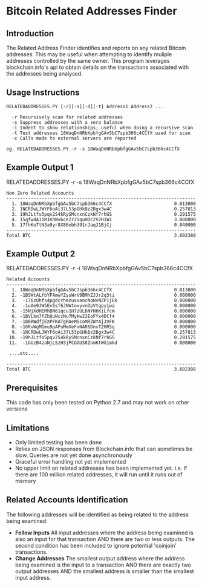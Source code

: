 Bitcoin Related Addresses Finder
================================

Introduction
------------
The Related Address Finder identifies and reports on any related Bitcoin addresses. This may be useful when attempting to identify muliple addresses controlled by the same owner. This program leverages blockchain.info's api to obtain details on the transactions associated with the addresses being analysed.

Usage Instructions
------------------
```
RELATEDADDRESSES.PY [-r][-s][-d][-t] Address1 Address2 ...

  -r Recursively scan for related addresses
  -s Suppress addresses with a zero balance
  -i Indent to show relationships; useful when doing a recursive scan
  -t Test addresses 18WaqDnNRbXpbfgGAv5bC7spb366c4CCfX used for scan
  -c Calls made to external servers are reported

eg. RELATEDADDRESSES.PY -r -s 18WaqDnNRbXpbfgGAv5bC7spb366c4CCfX
```
Example Output 1
----------------
RELATEDADDRESSES.PY -r -s 18WaqDnNRbXpbfgGAv5bC7spb366c4CCfX
```
Non Zero Related Accounts
----------------------------------------------------------------------
  1. 18WaqDnNRbXpbfgGAv5bC7spb366c4CCfX                       0.013000
  2. 1NCRDwLJWYF6oAi37L53pGHkBz2Bgx3w4C                       0.257813
  3. 19hJLtfs5pqv2S4kRySMcnxnCzkNf7rhGS                       0.291575
  4. 15qfwdA11R1KhWv6ceZr2iquHDc2V2H1W1                       3.000000
  5. 17fhKuTtN3a9yr8X86obh391rJaqJ1BjCj                       0.040000
----------------------------------------------------------------------
Total BTC                                                     3.602388
```
Example Output 2 
----------------
RELATEDADDRESSES.PY -r -i 18WaqDnNRbXpbfgGAv5bC7spb366c4CCfX
```
Related Accounts
----------------------------------------------------------------------
  1. 18WaqDnNRbXpbfgGAv5bC7spb366c4CCfX                       0.013000
  2. -1BSWtALfbYFAmwYZysWrV9BMhZJJr2q3ti                      0.000000
  3.  -176zUhfs4pgdcrhmzuxxancNoHvNZP1jEk                     0.000000
  4.  -1uAe9JW5EvSsf6JNWtoxyvnDpVtqpy1wa                      0.000000
  5. -15NjXdHEMhBN61qcu1H7zULbNYH6KiLfcm                      0.000000
  6. -1BVLbn7fZbQuNczNu7Mykw22EoFYx4DCf4                      0.000000
  7. -188RWdfjEXPFKATgRAeMScoMRZWYAjJVFK                      0.000000
  8. -16RvWgMGmu9pAPuMmXeFxNAR6DnxT2HR5q                      0.000000
  9. -1NCRDwLJWYF6oAi37L53pGHkBz2Bgx3w4C                      0.257813
 10. -19hJLtfs5pqv2S4kRySMcnxnCzkNf7rhGS                      0.291575
 11.  -1GUzB4zaNjLSzH3jPCGGUS8ZnmKtWG1mkd                     0.000000

 ....etc....
 
----------------------------------------------------------------------
Total BTC                                                     3.602388
```

Prerequisites
-------------
This code has only been tested on Python 2.7 and may not work on other versions

Limitations
-----------
* Only limited testing has been done
* Relies on JSON responses from Blockchain.info that can sometimes be slow. Queries are not yet done asynchronously 
* Graceful error handling not yet implemented
* No upper limit on related addresses has been implemented yet. i.e. If there are 100 million related addresses, it will run until it runs out of memory


Related Accounts Identification
-------------------------------
The following addresses will be identified as being related to the address being examined:
* **Fellow Inputs** All input addresses where the address being examined is also an input for that transaction AND there are two or less outputs. The second condition has been included to ignore potential 'coinjoin' transactions.
* **Change Addresses** The smallest output address where the address being examined is the input to a transaction AND there are exactly two output addresses AND the smallest address is smaller than the smallest input address.
 

